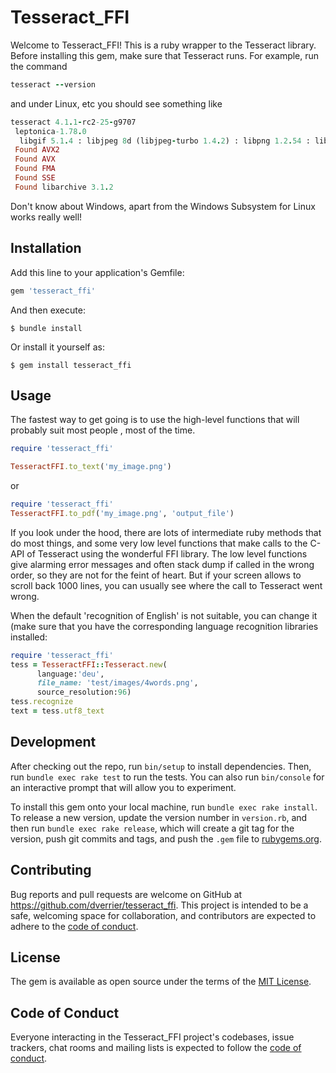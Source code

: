 # Tesseract_FFI

Welcome to Tesseract_FFI! 
This is a ruby wrapper to the Tesseract library. Before installing this gem, make sure that Tesseract runs. For example, run the command 

```ruby
tesseract --version
```

and under Linux, etc you should see something like
```ruby
tesseract 4.1.1-rc2-25-g9707
 leptonica-1.78.0
  libgif 5.1.4 : libjpeg 8d (libjpeg-turbo 1.4.2) : libpng 1.2.54 : libtiff 4.0.6 : zlib 1.2.8 : libwebp 0.4.4 : libopenjp2 2.3.0
 Found AVX2
 Found AVX
 Found FMA
 Found SSE
 Found libarchive 3.1.2
```
Don't know about Windows, apart from the Windows Subsystem for Linux works really well!



## Installation

Add this line to your application's Gemfile:

```ruby
gem 'tesseract_ffi'
```

And then execute:

    $ bundle install

Or install it yourself as:

    $ gem install tesseract_ffi

## Usage
The fastest way to get going is to use the high-level functions that will probably suit most people , most of the time.
```ruby
require 'tesseract_ffi'

TesseractFFI.to_text('my_image.png')
```
or 
```ruby
require 'tesseract_ffi'
TesseractFFI.to_pdf('my_image.png', 'output_file')
```

If you look under the hood, there are lots of intermediate ruby methods that do most things, and some very low level functions that make calls to the C-API of Tesseract using the wonderful FFI library. The low level functions give alarming error messages and often stack dump if called in the wrong order, so they are not for the feint of heart. But if your screen allows to scroll back 1000 lines, you can usually see where the call to Tesseract went wrong.

When the default 'recognition  of English' is not suitable, you can change it (make sure that you have the corresponding language recognition libraries installed:
```ruby
require 'tesseract_ffi'
tess = TesseractFFI::Tesseract.new(
      language:'deu', 
      file_name: 'test/images/4words.png', 
      source_resolution:96)
tess.recognize
text = tess.utf8_text
```




## Development

After checking out the repo, run `bin/setup` to install dependencies. Then, run `bundle exec rake test` to run the tests. You can also run `bin/console` for an interactive prompt that will allow you to experiment.

To install this gem onto your local machine, run `bundle exec rake install`. To release a new version, update the version number in `version.rb`, and then run `bundle exec rake release`, which will create a git tag for the version, push git commits and tags, and push the `.gem` file to [rubygems.org](https://rubygems.org).

## Contributing

Bug reports and pull requests are welcome on GitHub at https://github.com/dverrier/tesseract_ffi. This project is intended to be a safe, welcoming space for collaboration, and contributors are expected to adhere to the [code of conduct](https://github.com/dverrier/tesseract_ffi/blob/master/CODE_OF_CONDUCT.md).


## License

The gem is available as open source under the terms of the [MIT License](https://opensource.org/licenses/MIT).

## Code of Conduct

Everyone interacting in the Tesseract_FFI project's codebases, issue trackers, chat rooms and mailing lists is expected to follow the [code of conduct](https://github.com/[USERNAME]/tessy/blob/master/CODE_OF_CONDUCT.md).
